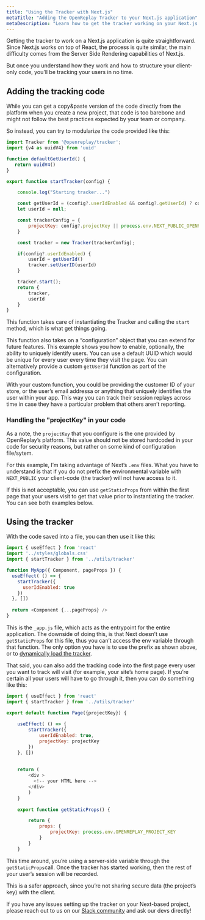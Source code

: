 ```yaml
---
title: "Using the Tracker with Next.js"
metaTitle: "Adding the OpenReplay Tracker to your Next.js application"
metaDescription: "Learn how to get the tracker working on your Next.js application"
---
```

Getting the tracker to work on a Next.js application is quite straightforward. Since Next.js works on top of React, the process is quite similar, the main difficulty comes from the Server Side Rendering capabilities of Next.js.

But once you understand how they work and how to structure your client-only code, you’ll be tracking your users in no time.

## Adding the tracking code

While you can get a copy&paste version of the code directly from the platform when you create a new project, that code is too barebone and might not follow the best practices expected by your team or company.

So instead, you can try to modularize the code provided like this:

```javascript
import Tracker from '@openreplay/tracker';
import {v4 as uuidV4} from 'uuid'

function defaultGetUserId() {
   return uuidV4() 
}

export function startTracker(config) {

    console.log("Starting tracker...")

    const getUserId = (config?.userIdEnabled && config?.getUserId) ? config.getUserId : defaultGetUserId
    let userId = null;

    const trackerConfig = {
        projectKey: config?.projectKey || process.env.NEXT_PUBLIC_OPENREPLAY_PROJECT_KEY
    }

    const tracker = new Tracker(trackerConfig);

    if(config?.userIdEnabled) {
        userId = getUserId()
        tracker.setUserID(userId)
    }

    tracker.start();
    return {
        tracker,
        userId
    }
}
```

This function takes care of instantiating the Tracker and calling the `start` method, which is what get things going.

This function also takes on a “configuration” object that you can extend for future features. This example shows you how to enable, optionally, the ability to uniquely identify users. You can use a default UUID which would be unique for every user every time they visit the page. You can alternatively provide a custom `getUserId` function as part of the configuration. 

With your custom function, you could be providing the customer ID of your store, or the user’s email addressa or anything that uniquely identifies the user within your app. This way you can track their session replays across time in case they have a particular problem that others aren’t reporting.

### Handling the "projectKey" in your code

As a note, the `projectKey` that you configure is the one provided by OpenReplay’s platform. This value should not be stored hardcoded in your code for security reasons, but rather on some kind of configuration file/sytem.

For this example, I’m taking advantage of Next’s `.env` files. What you have to understand is that if you do not prefix the environmental variable with `NEXT_PUBLIC` your client-code (the tracker) will not have access to it. 

If this is not acceptable, you can use `getStaticProps` from within the first page that your users visit to get that value prior to instantiating the tracker. You can see both examples below.

## Using the tracker

With the code saved into a file, you can then use it like this:

```javascript
import { useEffect } from 'react'
import '../styles/globals.css'
import { startTracker } from '../utils/tracker'

function MyApp({ Component, pageProps }) {
  useEffect( () => {
    startTracker({
      userIdEnabled: true
    })
  }, [])
  
  return <Component {...pageProps} />
}
```

This is the `_app.js` file, which acts as the entrypoint for the entire application. The downside of doing this, is that Next doesn’t use `getStaticProps` for this file, thus you can’t access the env variable through that function. The only option you have is to use the prefix as shown above, or to [dynamically load the tracker](https://nextjs.org/docs/advanced-features/dynamic-import).

That said, you can also add the tracking code into the first page every user you want to track will visit (for example, your site’s home page). If you’re certain all your users will have to go through it, then you can do something like this:

```javascript
import { useEffect } from 'react'
import { startTracker } from '../utils/tracker'

export default function Page({projectKey}) {
    
    useEffect( () => {
        startTracker({
            userIdEnabled: true,
            projectKey: projectKey
        })
    }, [])
    
    
    return (
        <div >
          <!-- your HTML here -->
        </div>
        )
    }
    
    export function getStaticProps() {

        return {
            props: {
                projectKey: process.env.OPENREPLAY_PROJECT_KEY
            }
        }
    }
```

This time around, you’re using a server-side variable through the `getStaticProps`call. Once the tracker has started working, then the rest of your user’s session will be recorded.

This is a safer approach, since you’re not sharing secure data (the project’s key) with the client.

If you have any issues setting up the tracker on your Next-based project, please reach out to us on our [Slack community](https://slack.openreplay.com/) and ask our devs directly!